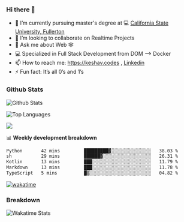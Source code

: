 ### Hi there 👋

- 🔭 I’m currently pursuing master's degree at 💻 [California State University, Fullerton](http://www.fullerton.edu/) 
- 👯 I’m looking to collaborate on Realtime Projects
- 💬 Ask me about Web 🕸
- 💻 Specialized in Full Stack Development from DOM --> Docker
- 📫 How to reach me: https://keshav.codes , [Linkedin](https://www.linkedin.com/in/keshavlingala/)
- ⚡ Fun fact: It’s all 0’s and 1’s

### Github Stats
![Github Stats](https://github-readme-stats.vercel.app/api?username=keshavlingala&count_private=true&show_icons=true&theme=radical)

![Top Languages](https://github-readme-stats.vercel.app/api/top-langs/?username=keshavlingala&show_icons=true&theme=radical)

![](https://komarev.com/ghpvc/?username=keshavlingala)

📊 **Weekly development breakdown**

<!--START_SECTION:waka-->

```txt
Python       42 mins         █████████▓░░░░░░░░░░░░░░░   38.03 %
sh           29 mins         ██████▓░░░░░░░░░░░░░░░░░░   26.31 %
Kotlin       13 mins         ███░░░░░░░░░░░░░░░░░░░░░░   11.79 %
Markdown     13 mins         ███░░░░░░░░░░░░░░░░░░░░░░   11.78 %
TypeScript   5 mins          █▒░░░░░░░░░░░░░░░░░░░░░░░   04.82 %
```

<!--END_SECTION:waka-->


[![wakatime](https://wakatime.com/badge/user/62bfdbc7-082c-40a7-b4bd-f9280d51aeed.svg)](https://wakatime.com/@62bfdbc7-082c-40a7-b4bd-f9280d51aeed)


### Breakdown

![Wakatime Stats](https://github-readme-stats.vercel.app/api/wakatime?username=keshavlingala)